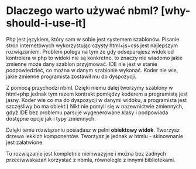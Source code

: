 # Dlaczego warto używać nbml? [why-should-i-use-it]

Php jest językiem, który sam w sobie jest systemem szablonów. Pisanie stron internetowych wykorzystując czysty
html+js+css jest najlepszym rozwiązaniem. Problem polega na tym że gdy odseparujesz widok od kontrolera w php
to widoki nie są konkretne, to znaczy nie wiadomo jakie zmienne może dany szablon przyjmować.
IDE nie jest w stanie podpowiedzieć, co można w danym szablonie wykonać. Koder nie wie, jakie zmienne
programista zostawił mu do dyspozycji.

Z pomocą przychodzi nbml. Dzięki niemu dalej tworzymy szablony w html+php jednak tym razem kontrakt pomiędzy
koderem a programistą jest jasny. Koder wie co ma do dyspozycji w danymi widoku, a programista jest szczęśliwy bo
ma obiekt:) Nikt nie pomyli się w nazewnictwie zmiennych, gdyż IDE bez problemu parsuje wygenerowane klasy
i podpowiada dostępne opcje jak i typy zmiennych.

Dzięki temu rozwiązaniu posiadasz w pełni **obiektowy widok**. Tworzysz drzewo lekkich komponentów. Tworzysz je jednak
w htmlu - skinownanie jest załatwione.

To rozwiązanie jest kompletnie nieinwazyjne i można bez żadnych przeciwwskazań korzystać z nbmla, równolegle
z innymi bibliotekami.
